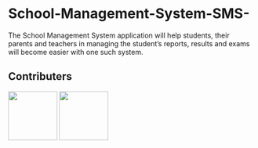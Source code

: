 # School-Management-System-SMS-
The School Management System application will help students, their parents and teachers in managing the student’s reports, results and exams will become easier with one such system.

## Contributers
[<img src="https://avatars1.githubusercontent.com/u/27917751?s=460&v=4" width="100px;"/>](https://github.com/MadhuMPandurangi) [<img src="https://avatars2.githubusercontent.com/u/26653476?s=460&v=4" width="100px;"/>](https://github.com/aprameyakatti)

